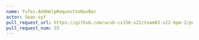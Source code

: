 ```yaml
---
name: Yufei-AddHelpRequesttoNavBar
actor: Sean-syf
pull_request_url: https://github.com/ucsb-cs156-s22/team03-s22-6pm-2/pull/33
pull_request_num: 33
---
```

